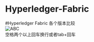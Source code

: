 # Hyperledger-Fabric
#Hyperledger Fabric 各个版本比较  
![ABC](http://avatar.csdn.net/D/6/7/1_qq_21376985.jpg)  
空格两个以上回车换行或者tab+回车
